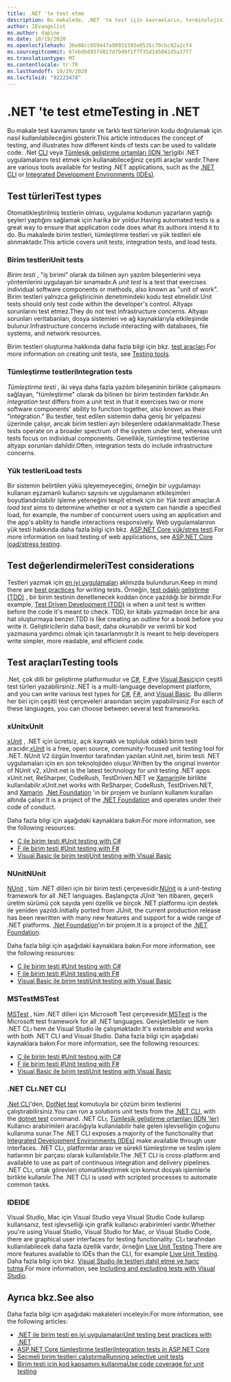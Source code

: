 ```yaml
---
title: .NET 'te test etme
description: Bu makalede, .NET 'te test için kavramların, terminolojinin ve araçların test edilmesine ilişkin kısa bir genel bakış sunulmaktadır.
author: IEvangelist
ms.author: dapine
ms.date: 10/19/2020
ms.openlocfilehash: 36e88cc059447a98931593e0535c70cbc92a2cf4
ms.sourcegitcommit: 67ebdb695fd017d79d9f1f7f35d145042d5a37f7
ms.translationtype: MT
ms.contentlocale: tr-TR
ms.lasthandoff: 10/20/2020
ms.locfileid: "92223478"
---
```

# <a name="testing-in-net"></a><span data-ttu-id="7ffbc-103">.NET 'te test etme</span><span class="sxs-lookup"><span data-stu-id="7ffbc-103">Testing in .NET</span></span>

<span data-ttu-id="7ffbc-104">Bu makale test kavramını tanıtır ve farklı test türlerinin kodu doğrulamak için nasıl kullanılabileceğini gösterir.</span><span class="sxs-lookup"><span data-stu-id="7ffbc-104">This article introduces the concept of testing, and illustrates how different kinds of tests can be used to validate code.</span></span> <span data-ttu-id="7ffbc-105">.Net [CLI](#net-cli) veya [Tümleşik geliştirme ortamları (IDN 'ler)](#ide)gibi .NET uygulamalarını test etmek için kullanabileceğiniz çeşitli araçlar vardır.</span><span class="sxs-lookup"><span data-stu-id="7ffbc-105">There are various tools available for testing .NET applications, such as the [.NET CLI](#net-cli) or [Integrated Development Environments (IDEs)](#ide).</span></span>

## <a name="test-types"></a><span data-ttu-id="7ffbc-106">Test türleri</span><span class="sxs-lookup"><span data-stu-id="7ffbc-106">Test types</span></span>

<span data-ttu-id="7ffbc-107">Otomatikleştirilmiş testlerin olması, uygulama kodunun yazarların yaptığı şeyleri yaptığını sağlamak için harika bir yoldur.</span><span class="sxs-lookup"><span data-stu-id="7ffbc-107">Having automated tests is a great way to ensure that application code does what its authors intend it to do.</span></span> <span data-ttu-id="7ffbc-108">Bu makalede birim testleri, tümleştirme testleri ve yük testleri ele alınmaktadır.</span><span class="sxs-lookup"><span data-stu-id="7ffbc-108">This article covers unit tests, integration tests, and load tests.</span></span>

### <a name="unit-tests"></a><span data-ttu-id="7ffbc-109">Birim testleri</span><span class="sxs-lookup"><span data-stu-id="7ffbc-109">Unit tests</span></span>

<span data-ttu-id="7ffbc-110">*Birim testi* , "iş birimi" olarak da bilinen ayrı yazılım bileşenlerini veya yöntemlerini uygulayan bir sınamadır.</span><span class="sxs-lookup"><span data-stu-id="7ffbc-110">A *unit test* is a test that exercises individual software components or methods, also known as "unit of work".</span></span> <span data-ttu-id="7ffbc-111">Birim testleri yalnızca geliştiricinin denetimindeki kodu test etmelidir.</span><span class="sxs-lookup"><span data-stu-id="7ffbc-111">Unit tests should only test code within the developer's control.</span></span> <span data-ttu-id="7ffbc-112">Altyapı sorunlarını test etmez.</span><span class="sxs-lookup"><span data-stu-id="7ffbc-112">They do not test infrastructure concerns.</span></span> <span data-ttu-id="7ffbc-113">Altyapı sorunları veritabanları, dosya sistemleri ve ağ kaynaklarıyla etkileşimde bulunur.</span><span class="sxs-lookup"><span data-stu-id="7ffbc-113">Infrastructure concerns include interacting with databases, file systems, and network resources.</span></span>

<span data-ttu-id="7ffbc-114">Birim testleri oluşturma hakkında daha fazla bilgi için bkz. [test araçları](#testing-tools).</span><span class="sxs-lookup"><span data-stu-id="7ffbc-114">For more information on creating unit tests, see [Testing tools](#testing-tools).</span></span>

### <a name="integration-tests"></a><span data-ttu-id="7ffbc-115">Tümleştirme testleri</span><span class="sxs-lookup"><span data-stu-id="7ffbc-115">Integration tests</span></span>

<span data-ttu-id="7ffbc-116">*Tümleştirme testi* , iki veya daha fazla yazılım bileşeninin birlikte çalışmasını sağlayan, "tümleştirme" olarak da bilinen bir birim testinden farklıdır.</span><span class="sxs-lookup"><span data-stu-id="7ffbc-116">An *integration test* differs from a unit test in that it exercises two or more software components' ability to function together, also known as their "integration."</span></span> <span data-ttu-id="7ffbc-117">Bu testler, test edilen sistemin daha geniş bir yelpazesi üzerinde çalışır, ancak birim testleri ayrı bileşenlere odaklanmaktadır.</span><span class="sxs-lookup"><span data-stu-id="7ffbc-117">These tests operate on a broader spectrum of the system under test, whereas unit tests focus on individual components.</span></span> <span data-ttu-id="7ffbc-118">Genellikle, tümleştirme testlerine altyapı sorunları dahildir.</span><span class="sxs-lookup"><span data-stu-id="7ffbc-118">Often, integration tests do include infrastructure concerns.</span></span>

### <a name="load-tests"></a><span data-ttu-id="7ffbc-119">Yük testleri</span><span class="sxs-lookup"><span data-stu-id="7ffbc-119">Load tests</span></span>

<span data-ttu-id="7ffbc-120">Bir sistemin belirtilen yükü işleyemeyeceğini, örneğin bir uygulamayı kullanan eşzamanlı kullanıcı sayısını ve uygulamanın etkileşimleri boyutlandırılabilir işleme yeteneğini tespit etmek için bir *Yük testi* amaçlar.</span><span class="sxs-lookup"><span data-stu-id="7ffbc-120">A *load test* aims to determine whether or not a system can handle a specified load, for example, the number of concurrent users using an application and the app's ability to handle interactions responsively.</span></span> <span data-ttu-id="7ffbc-121">Web uygulamalarının yük testi hakkında daha fazla bilgi için bkz. [ASP.NET Core yük/stres testi](/aspnet/core/test/load-tests).</span><span class="sxs-lookup"><span data-stu-id="7ffbc-121">For more information on load testing of web applications, see [ASP.NET Core load/stress testing](/aspnet/core/test/load-tests).</span></span>

## <a name="test-considerations"></a><span data-ttu-id="7ffbc-122">Test değerlendirmeleri</span><span class="sxs-lookup"><span data-stu-id="7ffbc-122">Test considerations</span></span>

<span data-ttu-id="7ffbc-123">Testleri yazmak için [en iyi uygulamaları](unit-testing-best-practices.md) aklınızda bulundurun.</span><span class="sxs-lookup"><span data-stu-id="7ffbc-123">Keep in mind there are [best practices](unit-testing-best-practices.md) for writing tests.</span></span> <span data-ttu-id="7ffbc-124">Örneğin, [test odaklı geliştirme (TDD)](https://deviq.com/test-driven-development) , bir birim testinin denetlenecek koddan önce yazıldığı bir birimdir.</span><span class="sxs-lookup"><span data-stu-id="7ffbc-124">For example, [Test Driven Development (TDD)](https://deviq.com/test-driven-development) is when a unit test is written before the code it's meant to check.</span></span> <span data-ttu-id="7ffbc-125">TDD, bir kitabı yazmadan önce bir ana hat oluşturmaya benzer.</span><span class="sxs-lookup"><span data-stu-id="7ffbc-125">TDD is like creating an outline for a book before you write it.</span></span> <span data-ttu-id="7ffbc-126">Geliştiricilerin daha basit, daha okunabilir ve verimli bir kod yazmasına yardımcı olmak için tasarlanmıştır.</span><span class="sxs-lookup"><span data-stu-id="7ffbc-126">It is meant to help developers write simpler, more readable, and efficient code.</span></span>

## <a name="testing-tools"></a><span data-ttu-id="7ffbc-127">Test araçları</span><span class="sxs-lookup"><span data-stu-id="7ffbc-127">Testing tools</span></span>

<span data-ttu-id="7ffbc-128">.Net, çok dilli bir geliştirme platformudur ve [C#](../../csharp/index.yml), [F #](../../fsharp/index.yml)ve [Visual Basic](../../visual-basic/index.yml)için çeşitli test türleri yazabilirsiniz.</span><span class="sxs-lookup"><span data-stu-id="7ffbc-128">.NET is a multi-language development platform, and you can write various test types for [C#](../../csharp/index.yml), [F#](../../fsharp/index.yml), and [Visual Basic](../../visual-basic/index.yml).</span></span> <span data-ttu-id="7ffbc-129">Bu dillerin her biri için çeşitli test çerçeveleri arasından seçim yapabilirsiniz.</span><span class="sxs-lookup"><span data-stu-id="7ffbc-129">For each of these languages, you can choose between several test frameworks.</span></span>

### <a name="xunit"></a><span data-ttu-id="7ffbc-130">xUnit</span><span class="sxs-lookup"><span data-stu-id="7ffbc-130">xUnit</span></span>

<span data-ttu-id="7ffbc-131">[xUnit](https://xunit.net) , .NET için ücretsiz, açık kaynaklı ve topluluk odaklı birim testi aracıdır.</span><span class="sxs-lookup"><span data-stu-id="7ffbc-131">[xUnit](https://xunit.net) is a free, open source, community-focused unit testing tool for .NET.</span></span> <span data-ttu-id="7ffbc-132">NUnit V2 özgün Inventor tarafından yazılan xUnit.net, birim testi .NET uygulamaları için en son teknolojiden oluşur.</span><span class="sxs-lookup"><span data-stu-id="7ffbc-132">Written by the original inventor of NUnit v2, xUnit.net is the latest technology for unit testing .NET apps.</span></span> <span data-ttu-id="7ffbc-133">xUnit.net, ReSharper, CodeRush, TestDriven.NET ve [Xamarin](/apps/xamarin)ile birlikte kullanılabilir.</span><span class="sxs-lookup"><span data-stu-id="7ffbc-133">xUnit.net works with ReSharper, CodeRush, TestDriven.NET, and [Xamarin](/apps/xamarin).</span></span> <span data-ttu-id="7ffbc-134">[.Net Foundation](https://dotnetfoundation.org) 'ın bir projem ve bunların kullanım kuralları altında çalışır.</span><span class="sxs-lookup"><span data-stu-id="7ffbc-134">It is a project of the [.NET Foundation](https://dotnetfoundation.org) and operates under their code of conduct.</span></span>

<span data-ttu-id="7ffbc-135">Daha fazla bilgi için aşağıdaki kaynaklara bakın:</span><span class="sxs-lookup"><span data-stu-id="7ffbc-135">For more information, see the following resources:</span></span>

- [<span data-ttu-id="7ffbc-136">C ile birim testi #</span><span class="sxs-lookup"><span data-stu-id="7ffbc-136">Unit testing with C#</span></span>](unit-testing-with-dotnet-test.md)
- [<span data-ttu-id="7ffbc-137">F ile birim testi #</span><span class="sxs-lookup"><span data-stu-id="7ffbc-137">Unit testing with F#</span></span>](unit-testing-fsharp-with-dotnet-test.md)
- [<span data-ttu-id="7ffbc-138">Visual Basic ile birim testi</span><span class="sxs-lookup"><span data-stu-id="7ffbc-138">Unit testing with Visual Basic</span></span>](unit-testing-visual-basic-with-dotnet-test.md)

### <a name="nunit"></a><span data-ttu-id="7ffbc-139">NUnit</span><span class="sxs-lookup"><span data-stu-id="7ffbc-139">NUnit</span></span>

<span data-ttu-id="7ffbc-140">[NUnit](https://nunit.org) , tüm .NET dilleri için bir birim testi çerçevesidir.</span><span class="sxs-lookup"><span data-stu-id="7ffbc-140">[NUnit](https://nunit.org) is a unit-testing framework for all .NET languages.</span></span> <span data-ttu-id="7ffbc-141">Başlangıçta JUnit 'ten itibaren, geçerli üretim sürümü çok sayıda yeni özellik ve birçok .NET platformu için destek ile yeniden yazıldı.</span><span class="sxs-lookup"><span data-stu-id="7ffbc-141">Initially ported from JUnit, the current production release has been rewritten with many new features and support for a wide range of .NET platforms.</span></span> <span data-ttu-id="7ffbc-142">[.Net Foundation](https://dotnetfoundation.org)'ın bir projem.</span><span class="sxs-lookup"><span data-stu-id="7ffbc-142">It is a project of the [.NET Foundation](https://dotnetfoundation.org).</span></span>

<span data-ttu-id="7ffbc-143">Daha fazla bilgi için aşağıdaki kaynaklara bakın:</span><span class="sxs-lookup"><span data-stu-id="7ffbc-143">For more information, see the following resources:</span></span>

- [<span data-ttu-id="7ffbc-144">C ile birim testi #</span><span class="sxs-lookup"><span data-stu-id="7ffbc-144">Unit testing with C#</span></span>](unit-testing-with-nunit.md)
- [<span data-ttu-id="7ffbc-145">F ile birim testi #</span><span class="sxs-lookup"><span data-stu-id="7ffbc-145">Unit testing with F#</span></span>](unit-testing-fsharp-with-nunit.md)
- [<span data-ttu-id="7ffbc-146">Visual Basic ile birim testi</span><span class="sxs-lookup"><span data-stu-id="7ffbc-146">Unit testing with Visual Basic</span></span>](unit-testing-visual-basic-with-nunit.md)

### <a name="mstest"></a><span data-ttu-id="7ffbc-147">MSTest</span><span class="sxs-lookup"><span data-stu-id="7ffbc-147">MSTest</span></span>

<span data-ttu-id="7ffbc-148">[MSTest](https://github.com/Microsoft/testfx-docs) , tüm .NET dilleri için Microsoft Test çerçevesidir.</span><span class="sxs-lookup"><span data-stu-id="7ffbc-148">[MSTest](https://github.com/Microsoft/testfx-docs) is the Microsoft test framework for all .NET languages.</span></span> <span data-ttu-id="7ffbc-149">Genişletilebilir ve hem .NET CLı hem de Visual Studio ile çalışmaktadır.</span><span class="sxs-lookup"><span data-stu-id="7ffbc-149">It's extensible and works with both .NET CLI and Visual Studio.</span></span> <span data-ttu-id="7ffbc-150">Daha fazla bilgi için aşağıdaki kaynaklara bakın:</span><span class="sxs-lookup"><span data-stu-id="7ffbc-150">For more information, see the following resources:</span></span>

- [<span data-ttu-id="7ffbc-151">C ile birim testi #</span><span class="sxs-lookup"><span data-stu-id="7ffbc-151">Unit testing with C#</span></span>](unit-testing-with-mstest.md)
- [<span data-ttu-id="7ffbc-152">F ile birim testi #</span><span class="sxs-lookup"><span data-stu-id="7ffbc-152">Unit testing with F#</span></span>](unit-testing-fsharp-with-mstest.md)
- [<span data-ttu-id="7ffbc-153">Visual Basic ile birim testi</span><span class="sxs-lookup"><span data-stu-id="7ffbc-153">Unit testing with Visual Basic</span></span>](unit-testing-visual-basic-with-mstest.md)

### <a name="net-cli"></a><span data-ttu-id="7ffbc-154">.NET CLı</span><span class="sxs-lookup"><span data-stu-id="7ffbc-154">.NET CLI</span></span>

<span data-ttu-id="7ffbc-155">[.Net CLI](../tools/index.md)'den, [DotNet test](../tools/dotnet-test.md) komutuyla bir çözüm birim testlerini çalıştırabilirsiniz.</span><span class="sxs-lookup"><span data-stu-id="7ffbc-155">You can run a solutions unit tests from the [.NET CLI](../tools/index.md), with the [dotnet test](../tools/dotnet-test.md) command.</span></span> <span data-ttu-id="7ffbc-156">.NET CLı, [Tümleşik geliştirme ortamları (IDN 'ler)](#ide) Kullanıcı arabirimleri aracılığıyla kullanılabilir hale gelen işlevselliğin çoğunu kullanıma sunar.</span><span class="sxs-lookup"><span data-stu-id="7ffbc-156">The .NET CLI exposes a majority of the functionality that [Integrated Development Environments (IDEs)](#ide) make available through user interfaces.</span></span> <span data-ttu-id="7ffbc-157">.NET CLı, platformlar arası ve sürekli tümleştirme ve teslim işlem hatlarının bir parçası olarak kullanılabilir.</span><span class="sxs-lookup"><span data-stu-id="7ffbc-157">The .NET CLI is cross-platform and available to use as part of continuous integration and delivery pipelines.</span></span> <span data-ttu-id="7ffbc-158">.NET CLı, ortak görevleri otomatikleştirmek için komut dosyalı işlemlerle birlikte kullanılır.</span><span class="sxs-lookup"><span data-stu-id="7ffbc-158">The .NET CLI is used with scripted processes to automate common tasks.</span></span>

### <a name="ide"></a><span data-ttu-id="7ffbc-159">IDE</span><span class="sxs-lookup"><span data-stu-id="7ffbc-159">IDE</span></span>

<span data-ttu-id="7ffbc-160">Visual Studio, Mac için Visual Studio veya Visual Studio Code kullanıp kullansanız, test işlevselliği için grafik kullanıcı arabirimleri vardır.</span><span class="sxs-lookup"><span data-stu-id="7ffbc-160">Whether you're using Visual Studio, Visual Studio for Mac, or Visual Studio Code, there are graphical user interfaces for testing functionality.</span></span> <span data-ttu-id="7ffbc-161">CLı tarafından kullanılabilecek daha fazla özellik vardır, örneğin [Live Unit Testing](/visualstudio/test/live-unit-testing).</span><span class="sxs-lookup"><span data-stu-id="7ffbc-161">There are more features available to IDEs than the CLI, for example [Live Unit Testing](/visualstudio/test/live-unit-testing).</span></span> <span data-ttu-id="7ffbc-162">Daha fazla bilgi için bkz. [Visual Studio ile testleri dahil etme ve hariç tutma](/visualstudio/test/live-unit-testing#include-and-exclude-test-projects-and-test-methods).</span><span class="sxs-lookup"><span data-stu-id="7ffbc-162">For more information, see [Including and excluding tests with Visual Studio](/visualstudio/test/live-unit-testing#include-and-exclude-test-projects-and-test-methods).</span></span>

## <a name="see-also"></a><span data-ttu-id="7ffbc-163">Ayrıca bkz.</span><span class="sxs-lookup"><span data-stu-id="7ffbc-163">See also</span></span>

<span data-ttu-id="7ffbc-164">Daha fazla bilgi için aşağıdaki makaleleri inceleyin:</span><span class="sxs-lookup"><span data-stu-id="7ffbc-164">For more information, see the following articles:</span></span>

- [<span data-ttu-id="7ffbc-165">.NET ile birim testi en iyi uygulamaları</span><span class="sxs-lookup"><span data-stu-id="7ffbc-165">Unit testing best practices with .NET</span></span>](unit-testing-best-practices.md)
- [<span data-ttu-id="7ffbc-166">ASP.NET Core tümleştirme testleri</span><span class="sxs-lookup"><span data-stu-id="7ffbc-166">Integration tests in ASP.NET Core</span></span>](/aspnet/core/test/integration-tests#test-app-prerequisites)
- [<span data-ttu-id="7ffbc-167">Seçmeli birim testleri çalıştırma</span><span class="sxs-lookup"><span data-stu-id="7ffbc-167">Running selective unit tests</span></span>](selective-unit-tests.md)
- [<span data-ttu-id="7ffbc-168">Birim testi için kod kapsamını kullanma</span><span class="sxs-lookup"><span data-stu-id="7ffbc-168">Use code coverage for unit testing</span></span>](unit-testing-code-coverage.md)
